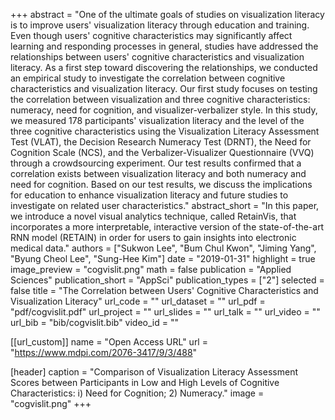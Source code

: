 +++
abstract = "One of the ultimate goals of studies on visualization literacy is to improve users' visualization literacy through education and training. Even though users' cognitive characteristics may significantly affect learning and responding processes in general, studies have addressed the relationships between users' cognitive characteristics and visualization literacy. As a first step toward discovering the relationships, we conducted an empirical study to investigate the correlation between cognitive characteristics and visualization literacy. Our first study focuses on testing the correlation between visualization and three cognitive characteristics: numeracy, need for cognition, and visualizer-verbalizer style. In this study, we measured 178 participants' visualization literacy and the level of the three cognitive characteristics using the Visualization Literacy Assessment Test (VLAT), the Decision Research Numeracy Test (DRNT), the Need for Cognition Scale (NCS), and the Verbalizer-Visualizer Questionnaire (VVQ) through a crowdsourcing experiment. Our test results confirmed that a correlation exists between visualization literacy and both numeracy and need for cognition. Based on our test results, we discuss the implications for education to enhance visualization literacy and future studies to investigate on related user characteristics."
abstract_short = "In this paper, we introduce a novel visual analytics technique, called RetainVis, that incorporates a more interpretable, interactive version of the state-of-the-art RNN model (RETAIN) in order for users to gain insights into electronic medical data."
authors = ["Sukwon Lee", "Bum Chul Kwon", "Jiming Yang", "Byung Cheol Lee", "Sung-Hee Kim"]
date = "2019-01-31"
highlight = true
image_preview = "cogvislit.png"
math = false
publication = "Applied Sciences"
publication_short = "AppSci"
publication_types = ["2"]
selected = false
title = "The Correlation between Users' Cognitive Characteristics and Visualization Literacy"
url_code = ""
url_dataset = ""
url_pdf = "pdf/cogvislit.pdf"
url_project = ""
url_slides = ""
url_talk = ""
url_video = ""
url_bib = "bib/cogvislit.bib"
video_id = ""

[[url_custom]]
name = "Open Access URL"
url = "https://www.mdpi.com/2076-3417/9/3/488"

[header]
  caption = "Comparison of Visualization Literacy Assessment Scores between Participants in Low and High Levels of Cognitive Characteristics: i) Need for Cognition; 2) Numeracy."
  image = "cogvislit.png"
+++
